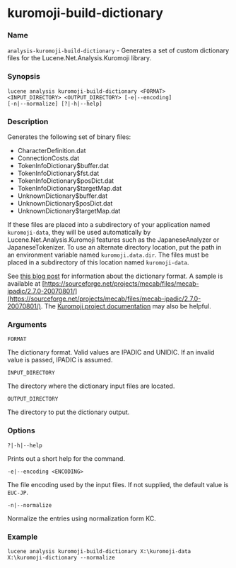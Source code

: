 ﻿# kuromoji-build-dictionary

### Name

`analysis-kuromoji-build-dictionary` - Generates a set of custom dictionary files for the Lucene.Net.Analysis.Kuromoji library.

### Synopsis

<code>lucene analysis kuromoji-build-dictionary \<FORMAT> \<INPUT_DIRECTORY> \<OUTPUT_DIRECTORY> [-e|--encoding] [-n|--normalize] [?|-h|--help]</code>

### Description

Generates the following set of binary files:

- CharacterDefinition.dat
- ConnectionCosts.dat
- TokenInfoDictionary$buffer.dat
- TokenInfoDictionary$fst.dat
- TokenInfoDictionary$posDict.dat
- TokenInfoDictionary$targetMap.dat
- UnknownDictionary$buffer.dat
- UnknownDictionary$posDict.dat
- UnknownDictionary$targetMap.dat

If these files are placed into a subdirectory of your application named `kuromoji-data`, they will be used automatically by Lucene.Net.Analysis.Kuromoji features such as the JapaneseAnalyzer or JapaneseTokenizer. To use an alternate directory location, put the path in an environment variable named `kuromoji.data.dir`. The files must be placed in a subdirectory of this location named `kuromoji-data`.

See [this blog post](http://mentaldetritus.blogspot.com/2013/03/compiling-custom-dictionary-for.html) for information about the dictionary format. A sample is available at [https://sourceforge.net/projects/mecab/files/mecab-ipadic/2.7.0-20070801/](https://sourceforge.net/projects/mecab/files/mecab-ipadic/2.7.0-20070801/). The [Kuromoji project documentation](https://github.com/atilika/kuromoji) may also be helpful. 

### Arguments

`FORMAT`

The dictionary format. Valid values are IPADIC and UNIDIC. If an invalid value is passed, IPADIC is assumed.

`INPUT_DIRECTORY`

The directory where the dictionary input files are located.

`OUTPUT_DIRECTORY`

The directory to put the dictionary output.

### Options

`?|-h|--help`

Prints out a short help for the command.

`-e|--encoding <ENCODING>`

The file encoding used by the input files. If not supplied, the default value is `EUC-JP`.

`-n|--normalize`

Normalize the entries using normalization form KC.

### Example

<code>lucene analysis kuromoji-build-dictionary X:\kuromoji-data X:\kuromoji-dictionary --normalize</code>


